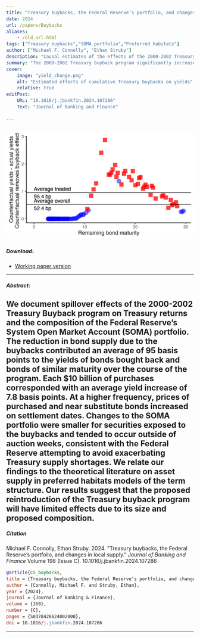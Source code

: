 ```yaml
---
title: "Treasury buybacks, the Federal Reserve’s portfolio, and changes in local supply" 
date: 2024
url: /papers/Buybacks
aliases: 
    - /old_url.html
tags: ["Treasury buybacks","SOMA portfolio","Preferred habitats"]
author: ["Michael F. Connolly", "Ethan Struby"]
description: "Causal estimates of the effects of the 2000-2002 Treasury buyback program" 
summary: "The 2000-2002 Treasury buyback program significantly increased yields of purchased bonds and bonds of similar time to maturity."
cover:
    image: "yield_change.png"
    alt: "Estimated effects of cumulative Treasury buybacks on yields"
    relative: true
editPost:
    URL: "10.1016/j.jbankfin.2024.107286"
    Text: "Journal of Banking and Finance"

---
```

![Estimated effects of cumulative Treasury buybacks on yields](yield_change.png "Estimated effects of cumulative Treasury buybacks on yields")
---

##### Download:

- [Working paper version](../../static/trasury_buybacks_final_ref.pdf)

---

##### Abstract:

We document spillover effects of the 2000-2002 Treasury Buyback program on Treasury
returns and the composition of the Federal Reserve’s System Open Market Account
(SOMA) portfolio. The reduction in bond supply due to the buybacks contributed
an average of 95 basis points to the yields of bonds bought back and bonds
of similar maturity over the course of the program. Each $10 billion of purchases corresponded
with an average yield increase of 7.8 basis points. At a higher frequency,
prices of purchased and near substitute bonds increased on settlement dates. Changes
to the SOMA portfolio were smaller for securities exposed to the buybacks and tended
to occur outside of auction weeks, consistent with the Federal Reserve attempting to
avoid exacerbating Treasury supply shortages. We relate our findings to the theoretical
literature on asset supply in preferred habitats models of the term structure. Our
results suggest that the proposed reintroduction of the Treasury buyback program will
have limited effects due to its size and proposed composition.
---




##### Citation

Michael F. Connolly, Ethan Struby. 2024. "Treasury buybacks, the Federal Reserve’s portfolio, and changes in local supply." *Journal of Banking and Finance* Volume 198 (Issue C). 10.1016/j.jbankfin.2024.107286

```BibTeX
@article{CS_buybacks,
title = {Treasury buybacks, the Federal Reserve’s portfolio, and changes in local supply},
author = {Connolly, Michael F. and Struby, Ethan},
year = {2024},
journal = {Journal of Banking & Finance},
volume = {168},
number = {C},
pages = {S0378426624002000},
doi = 10.1016/j.jbankfin.2024.107286
```

---

